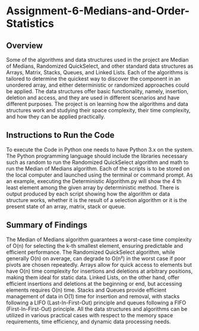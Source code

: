 # Assignment-6-Medians-and-Order-Statistics

## Overview
Some of the algorithms and data structures used in the project are Median of Medians, Randomized QuickSelect, and other standard data structures as Arrays, Matrix, Stacks, Queues, and Linked Lists. Each of the algorithms is tailored to determine the quickest way to discover the component in an unordered array, and either deterministic or randomized approaches could be applied. The data structures offer basic functionality, namely, insertion, deletion and access, and they are used in different scenarios and have different purposes. The project is on learning how the algorithms and data structures work and studying their space complexity, their time complexity, and how they can be applied practically.

## Instructions to Run the Code
To execute the Code in Python one needs to have Python 3.x on the system. The Python programming language should include the libraries necessary such as random to run the Randomized QuickSelect algorithm and math to run the Median of Medians algorithm. Each of the scripts is to be stored on the local computer and launched using the terminal or command prompt. 
As an example, executing the Deterministic Algorithm.py will show the 4 th least element among the given array by deterministic method. There is output produced by each script showing how the algorithm or data structure works, whether it is the result of a selection algorithm or it is the present state of an array, matrix, stack or queue.

## Summary of Findings
The Median of Medians algorithm guarantees a worst-case time complexity of O(n) for selecting the k-th smallest element, ensuring predictable and efficient performance. The Randomized QuickSelect algorithm, while generally O(n) on average, can degrade to O(n²) in the worst case if poor pivots are chosen repeatedly. Arrays allow for quick access to elements but have O(n) time complexity for insertions and deletions at arbitrary positions, making them ideal for static data. Linked Lists, on the other hand, offer efficient insertions and deletions at the beginning or end, but accessing elements requires O(n) time. Stacks and Queues provide efficient management of data in O(1) time for insertion and removal, with stacks following a LIFO (Last-In-First-Out) principle and queues following a FIFO (First-In-First-Out) principle. All the data structures and algorithms can be utilized in various practical cases with respect to the memory space requirements, time efficiency, and dynamic data processing needs.
